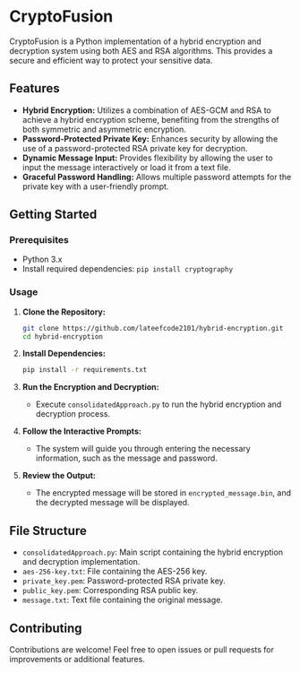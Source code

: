 # CryptoFusion

CryptoFusion is a Python implementation of a hybrid encryption and decryption system using both AES and RSA algorithms. This provides a secure and efficient way to protect your sensitive data.

## Features

- **Hybrid Encryption:** Utilizes a combination of AES-GCM and RSA to achieve a hybrid encryption scheme, benefiting from the strengths of both symmetric and asymmetric encryption.
- **Password-Protected Private Key:** Enhances security by allowing the use of a password-protected RSA private key for decryption.
- **Dynamic Message Input:** Provides flexibility by allowing the user to input the message interactively or load it from a text file.
- **Graceful Password Handling:** Allows multiple password attempts for the private key with a user-friendly prompt.

## Getting Started

### Prerequisites

- Python 3.x
- Install required dependencies: `pip install cryptography`

### Usage

1. **Clone the Repository:**

   ```bash
   git clone https://github.com/lateefcode2101/hybrid-encryption.git
   cd hybrid-encryption
   ```

2. **Install Dependencies:**

   ```bash
   pip install -r requirements.txt
   ```

3. **Run the Encryption and Decryption:**

   - Execute `consolidatedApproach.py` to run the hybrid encryption and decryption process.

4. **Follow the Interactive Prompts:**

   - The system will guide you through entering the necessary information, such as the message and password.

5. **Review the Output:**

   - The encrypted message will be stored in `encrypted_message.bin`, and the decrypted message will be displayed.

## File Structure

- `consolidatedApproach.py`: Main script containing the hybrid encryption and decryption implementation.
- `aes-256-key.txt`: File containing the AES-256 key.
- `private_key.pem`: Password-protected RSA private key.
- `public_key.pem`: Corresponding RSA public key.
- `message.txt`: Text file containing the original message.

## Contributing

Contributions are welcome! Feel free to open issues or pull requests for improvements or additional features.